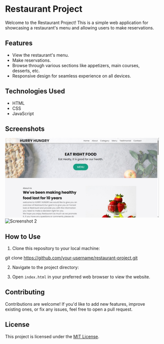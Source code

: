 # Restaurant Project

Welcome to the Restaurant Project! This is a simple web application for showcasing a restaurant's menu and allowing users to make reservations.

## Features

- View the restaurant's menu.
- Make reservations.
- Browse through various sections like appetizers, main courses, desserts, etc.
- Responsive design for seamless experience on all devices.

## Technologies Used

- HTML
- CSS
- JavaScript

## Screenshots

![Screenshot 1](https://github.com/likhitha-tr/RESTAURTANT/blob/main/WEB%201.jpg)
![Screenshot 2]()


## How to Use

1. Clone this repository to your local machine:

git clone https://github.com/your-username/restaurant-project.git

2. Navigate to the project directory:

3. Open `index.html` in your preferred web browser to view the website.

## Contributing

Contributions are welcome! If you'd like to add new features, improve existing ones, or fix any issues, feel free to open a pull request.

## License

This project is licensed under the [MIT License](LICENSE).
